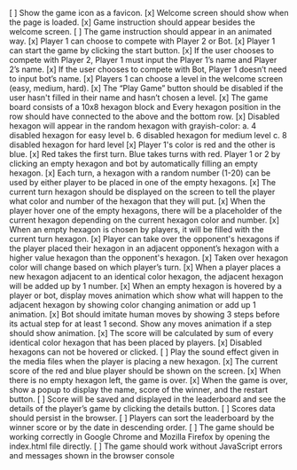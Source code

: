 [ ] Show the game icon as a favicon. 
[x] Welcome screen should show when the page is loaded. 
[x] Game instruction should appear besides the welcome screen. 
[ ] The game instruction should appear in an animated way. 
[x] Player 1 can choose to compete with Player 2 or Bot. 
[x] Player 1 can start the game by clicking the start button. 
[x] If the user chooses to compete with Player 2, Player 1 must input the Player 1’s name and Player 2’s name. 
[x] If the user chooses to compete with Bot, Player 1 doesn’t need to input bot’s name. 
[x] Players 1 can choose a level in the welcome screen (easy, medium, hard). 
[x]  The “Play Game” button should be disabled if the user hasn't filled in their name and hasn’t chosen a level. 
[x]  The game board consists of a 10x8 hexagon block and Every hexagon position in the row should have connected to the above and the bottom row. 
[x]  Disabled hexagon will appear in the random hexagon with grayish-color: 
  a. 4 disabled hexagon for easy level 
  b. 6 disabled hexagon for medium level 
  c. 8 disabled hexagon for hard level 
[x] Player 1's color is red and the other is blue. 
[x] Red takes the first turn. Blue takes turns with red. Player 1 or 2 by clicking an empty hexagon and bot by automatically filling an empty hexagon. 
[x] Each turn, a hexagon with a random number (1-20) can be used by either player to be placed in one of the empty hexagons. 
[x] The current turn hexagon should be displayed on the screen to tell the player what color and number of the hexagon that they will put. 
[x] When the player hover one of the empty hexagons, there will be a placeholder of the current hexagon depending on the current hexagon color and number. 
[x] When an empty hexagon is chosen by players, it will be filled with the current turn hexagon. 
[x] Player can take over the opponent's hexagons if the player placed their hexagon in an adjacent opponent’s hexagon with a higher value hexagon than the opponent's hexagon. 
[x] Taken over hexagon color will change based on which player’s turn. 
[x] When a player places a new hexagon adjacent to an identical color hexagon, the adjacent hexagon will be added up by 1 number.
[x] When an empty hexagon is hovered by a player or bot, display moves animation which show what will happen to the adjacent hexagon by showing color changing animation or add up 1 animation. 
[x] Bot should imitate human moves by showing 3 steps before its actual step for at least 1 second. Show any moves animation if a step should show animation. 
[x] The score will be calculated by sum of every identical color hexagon that has been placed by players. 
[x] Disabled hexagons can not be hovered or clicked. 
[ ] Play the sound effect given in the media files when the player is placing a new hexagon. 
[x] The current score of the red and blue player should be shown on the screen. 
[x] When there is no empty hexagon left, the game is over. 
[x] When the game is over, show a popup to display the name, score of the winner, and the restart button. 
[ ] Score will be saved and displayed in the leaderboard and see the details of the player’s game by clicking the details button. 
[ ] Scores data should persist in the browser. 
[ ] Players can sort the leaderboard by the winner score or by the date in descending order. 
[ ] The game should be working correctly in Google Chrome and Mozilla Firefox by opening the index.html file directly. 
[ ] The game should work without JavaScript errors and messages shown in the browser console 